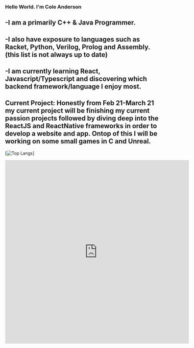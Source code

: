 ### Hello World. I'm Cole Anderson

-I am a primarily C++ & Java Programmer.
---
-I also have exposure to languages such as Racket, Python, Verilog, Prolog and Assembly. (this list is not always up to date)
---
-I am currently learning React, Javascript/Typescript and discovering which backend framework/language I enjoy most.
---
Current Project: Honestly from Feb 21-March 21 my current project will be finishing my current passion projects followed by diving deep into the ReactJS and ReactNative frameworks in order to develop a website and app. Ontop of this I will be working on some small games in C and Unreal. 
---

[![Top Langs](https://github-readme-stats.vercel.app/api/top-langs/?username=SinPulse&layout=compact&theme=gotham&count=8)]

<iframe width="600" height="600" src="https://ionicabizau.github.io/github-profile-languages/api.html?sinpulse" frameborder="0"></iframe>
